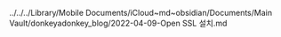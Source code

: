 ../../../Library/Mobile Documents/iCloud~md~obsidian/Documents/Main Vault/donkeyadonkey_blog/2022-04-09-Open SSL 설치.md